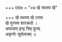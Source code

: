 +++
title = "०७ खे रथस्य खे"

+++
खे रथस्य खे ऽनसः  
खे युगस्य शतक्रतो ।  
अपालाम् इन्द्र त्रिष् पूत्व्य्  
अकृणोः सूर्यत्वचम् ॥